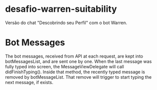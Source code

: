 # desafio-warren-suitability
Versão do chat "Descobrindo seu Perfil" com o bot Warren.

# Bot Messages
The bot messages, received from API at each request, are kept into botMessagesList, and are sent one by one. When the last message was fully typed into screen, the MessageViewDelegate will call didFinishTyping(). Inside that method, the recently typed message is removed by botMessageList. That remove will trigger to start typing the next message, if exists.
